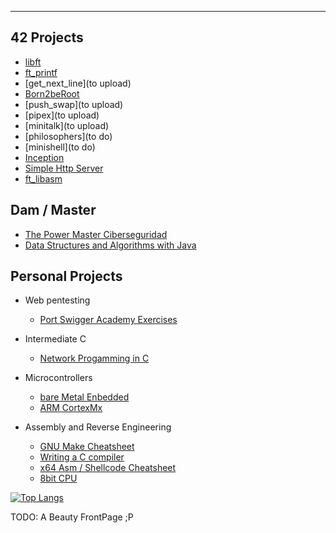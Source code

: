 ---

## 42 Projects
- [libft](https://github.com/sumxtx/Libft)
- [ft_printf](https://github.com/sumxtx/ft_printf)
- [get_next_line](to upload)
- [Born2beRoot](https://github.com/sumxtx/Born2beRoot)
- [push_swap](to upload)
- [pipex](to upload)
- [minitalk](to upload)
- [philosophers](to do)
- [minishell](to do)
- [Inception](https://github.com/sumxtx/Inception)
- [Simple Http Server](https://github.com/sumxtx/simplehttpserver)
- [ft_libasm](https://github.com/sumxtx/ft_libasm)


## Dam / Master 
- [The Power Master Ciberseguridad](https://github.com/sumxtx/thePowerMaster)
- [Data Structures and Algorithms with Java](https://github.com/sumxtx/DSAJava)

## Personal Projects
- Web pentesting
  - [Port Swigger Academy Exercises](https://github.com/sumxtx/PortSwiggerAcademy)

- Intermediate C
  - [Network Progamming in C](https://github.com/sumxtx/NetworkProgrammingC)

- Microcontrollers
  - [bare Metal Enbedded](https://github.com/sumxtx/bareMetalEmbedded)
  - [ARM CortexMx](https://github.com/sumxtx/CortexMx_TaskScheduler)

- Assembly and Reverse Engineering
  - [GNU Make Cheatsheet](https://github.com/sumxtx/gnuMakeCheatSheet)
  - [Writing a C compiler](https://github.com/sumxtx/mini_C_Compiler)
  - [x64 Asm / Shellcode Cheatsheet](https://github.com/sumxtx/64bitAsmAndShellcode)
  - [8bit CPU](https://github.com/sumxtx/8bitCPULogisimEVO)


[![Top Langs](https://github-readme-stats.vercel.app/api/top-langs/?username=sumxtx&layout=compact)](https://github.com/anuraghazra/github-readme-stats)

TODO: A Beauty FrontPage ;P
